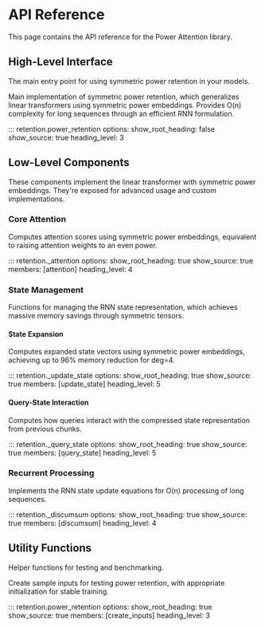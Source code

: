 # API Reference

This page contains the API reference for the Power Attention library.

## High-Level Interface

The main entry point for using symmetric power retention in your models.

Main implementation of symmetric power retention, which generalizes linear transformers using symmetric power embeddings. 
Provides O(n) complexity for long sequences through an efficient RNN formulation.

::: retention.power_retention
    options:
        show_root_heading: false
        show_source: true
        heading_level: 3

## Low-Level Components

These components implement the linear transformer with symmetric power embeddings. They're exposed for advanced usage
and custom implementations.

### Core Attention

Computes attention scores using symmetric power embeddings, equivalent to raising attention weights to an even power.

::: retention._attention
    options:
        show_root_heading: true
        show_source: true
        members: [attention]
        heading_level: 4

### State Management

Functions for managing the RNN state representation, which achieves massive memory savings through symmetric tensors.

#### State Expansion

Computes expanded state vectors using symmetric power embeddings, achieving up to 96% memory reduction for deg=4.

::: retention._update_state
    options:
        show_root_heading: true
        show_source: true
        members: [update_state]
        heading_level: 5

#### Query-State Interaction

Computes how queries interact with the compressed state representation from previous chunks.

::: retention._query_state
    options:
        show_root_heading: true
        show_source: true
        members: [query_state]
        heading_level: 5

### Recurrent Processing

Implements the RNN state update equations for O(n) processing of long sequences.

::: retention._discumsum
    options:
        show_root_heading: true
        show_source: true
        members: [discumsum]
        heading_level: 4

## Utility Functions

Helper functions for testing and benchmarking.

Create sample inputs for testing power retention, with appropriate initialization for stable training.

::: retention.power_retention
    options:
        show_root_heading: true
        show_source: true
        members: [create_inputs]
        heading_level: 3 